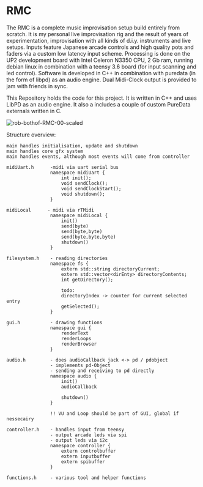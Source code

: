 # RMC

The RMC is a complete music improvisation setup build entirely from scratch. It is my personal live improvisation rig and the result of years of experimentation, improvisation with all kinds of d.i.y. instruments and live setups. Inputs feature Japanese arcade controls and high quality pots and faders via a custom low latency input scheme. Processing is done on the UP2 development board with Intel Celeron N3350 CPU, 2 Gb ram, running debian linux in combination with a teensy 3.6 board (for input scanning and led control). Software is developed in C++ in combination with puredata (in the form of libpd) as an audio engine. Dual Midi-Clock output is provided to jam with friends in sync.

This Repository holds the code for this project. It is written in C++ and uses LibPD as an audio engine. It also a includes a couple of custom PureData externals written in C.


![rob-bothof-RMC-00-scaled](https://user-images.githubusercontent.com/10440099/205630137-19375b77-c200-49c6-a073-ec51e47442cf.jpg)


Structure overview:

    main handles initialisation, update and shutdown
    main handles core gfx system
    main handles events, although most events will come from controller

    midiUart.h      -midi via uart serial bus
                    namespace midiUart {
                        int init();
                        void sendClock();
                        void sendClockStart();
                        void shutdown();
                    }
                    
    midiLocal      - midi via rTMidi
                    namespace midiLocal {
                        init()
                        send(byte)
                        send(byte,byte)
                        send(byte,byte,byte)
                        shutdown()
                    }

    filesystem.h    - reading directories
                    namespace fs {
                        extern std::string directoryCurrent;
                        extern std::vector<dirEnty> directoryContents;
                        int getDirectory();
                    
                        todo: 
                        directoryIndex -> counter for current selected entry
                        getSelected();
                    }

    gui.h           - drawing functions
                    namespace gui {
                        renderText
                        renderLoops
                        renderBrowser
                    }

    audio.h         - does audioCallback jack <-> pd / pdobject
                    - implements pd-Object
                    - sending and receiving to pd directly
                    namespace audio {
                        init()
                        audioCallback
                    
                        shutdown()
                    }

                    !! VU and Loop should be part of GUI, global if nessecairy
                
    controller.h    - handles input from teensy
                    - output arcade leds via spi
                    - output leds via i2c
                    namespace controller {
                        extern controlbuffer
                        extern inputbuffer
                        extern spibuffer
                    }

    functions.h     - various tool and helper functions
